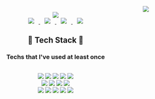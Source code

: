 <div align=right>
  <img src="https://hits.seeyoufarm.com/api/count/incr/badge.svg?url=https%3A%2F%2Fgithub.com%2Fwoojin97318&count_bg=%23000000&title_bg=%23555555&icon=github.svg&icon_color=%23E7E7E7&title=hits&edge_flat=false"/>
</div>

<div align=center>
  <img src="https://capsule-render.vercel.app/api?type=slice&color=auto&section=header&height=300&text=Jeon Wujin&animation=scaleIn&fontSize=90"/>
  <br>
  <a href="https://woojin97318.github.io/">
    <img src="http://img.shields.io/badge/-Tech Blog-black?style=flat&logo=github&link=https://woojin97318.github.io/" style="height:auto;margin-left:12px;margin-right:12px;"/>
  </a>
  <a href="https://www.facebook.com/woojin97318/">
    <img src="http://img.shields.io/badge/-Facebook-black?style=flat&logo=Facebook&link=https://www.facebook.com/woojin97318/" style="height:auto;margin-left:12px;margin-right:12px;"/>
  </a>
  <a href="https://www.instagram.com/wu______jin/">
    <img src="http://img.shields.io/badge/-Instagram-black?style=flat&logo=Instagram&link=https://www.instagram.com/wu______jin/" style="height:auto;margin-left:12px;margin-right:12px;"/>
  </a>
  <a href="mailto:woojin97318@naver.com">
    <img src="http://img.shields.io/badge/-Mail-black?style=flat&logo=Naver&link=woojin97318@naver.com" style="height:auto;margin-left:12px;margin-right:12px;"/>
  </a>
  
  <br>
  
  ## :open_file_folder: Tech Stack :open_file_folder:
  ### Techs that I've used at least once
  
  <br>
  
  <img src="https://img.shields.io/badge/Java-007396?style=flat-square&logo=Java&logoColor=white"/>
  <img src="https://img.shields.io/badge/JavaFx-e56e00?style=flat-square&logo=Java&logoColor=white"/>
  <img src="https://img.shields.io/badge/MySQL-4479A1?style=flat-square&logo=MySQL&logoColor=white"/>
  <img src="https://img.shields.io/badge/Android-3DDC84?style=flat-square&logo=Android&logoColor=white"/>
  <img src="https://img.shields.io/badge/SQLite-003B57?style=flat-square&logo=SQLite&logoColor=white"/>
  <br>
  <img src="https://img.shields.io/badge/HTML5-E34F26?style=flat-square&logo=HTML5&logoColor=white"/>
  <img src="https://img.shields.io/badge/CSS3-1572B6?style=flat-square&logo=CSS3&logoColor=white"/>
  <img src="https://img.shields.io/badge/JavaScript-F7DF1E?style=flat-square&logo=JavaScript&logoColor=white"/>
  <img src="https://img.shields.io/badge/jQuery-0769AD?style=flat-square&logo=jQuery&logoColor=white"/>
  <br>
  <img src="https://img.shields.io/badge/Python-3776AB?style=flat-square&logo=Python&logoColor=white"/>
  <img src="https://img.shields.io/badge/C-A8B9CC?style=flat-square&logo=C&logoColor=white"/>
  <img src="https://img.shields.io/badge/C++-00599C?style=flat-square&logo=C++&logoColor=white"/>
  <img src="https://img.shields.io/badge/Arduino-00979D?style=flat-square&logo=Arduino&logoColor=white"/>
  <img src="https://img.shields.io/badge/R-276DC3?style=flat-square&logo=R&logoColor=white"/>
  <br>
</div>
